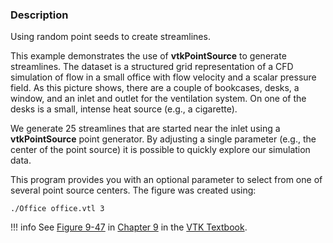 ### Description

Using random point seeds to create streamlines.

This example demonstrates the use of **vtkPointSource** to generate streamlines.
The dataset is a structured grid representation of a CFD simulation of flow in a small office with flow velocity and a scalar pressure field.
As this picture shows, there are a couple of bookcases, desks, a window, and an inlet and outlet for the ventilation system.
On one of the desks is a small, intense heat source (e.g., a cigarette).

We generate 25 streamlines that are started near the inlet using a **vtkPointSource** point generator.
By adjusting a single parameter (e.g., the center of the point source) it is possible to quickly explore our simulation data.

This program provides you with an optional parameter to select from one of several point source centers. The figure was created using:

```
./Office office.vtl 3
```
!!! info
    See [Figure 9-47](/VTKBook/09Chapter9/#Figure%209-47) in [Chapter 9](/VTKBook/09Chapter9) in the [VTK Textbook](/VTKBook/01Chapter1/).
